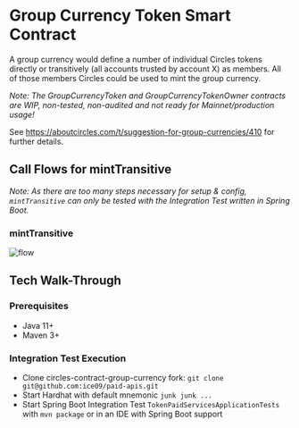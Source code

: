 # Group Currency Token Smart Contract

A group currency would define a number of individual Circles tokens directly or transitively (all accounts trusted by account X) as members. All of those members Circles could be used to mint the group currency.

_Note: The GroupCurrencyToken and GroupCurrencyTokenOwner contracts are WIP, non-tested, non-audited and not ready for Mainnet/production usage!_

See https://aboutcircles.com/t/suggestion-for-group-currencies/410 for further details.

## Call Flows for mintTransitive

_Note: As there are too many steps necessary for setup & config, `mintTransitive` can only be tested with the Integration Test written in Spring Boot._

### mintTransitive

![flow](https://drive.google.com/uc?export=view&id=15Mas10wGK6JsEMpPxWS0RxOPZypWvqPO)

## Tech Walk-Through

### Prerequisites

* Java 11+
* Maven 3+

### Integration Test Execution

* Clone circles-contract-group-currency fork: `git clone git@github.com:ice09/paid-apis.git`
* Start Hardhat with default mnemonic `junk junk ...`
* Start Spring Boot Integration Test `TokenPaidServicesApplicationTests` with `mvn package` or in an IDE with Spring Boot support

